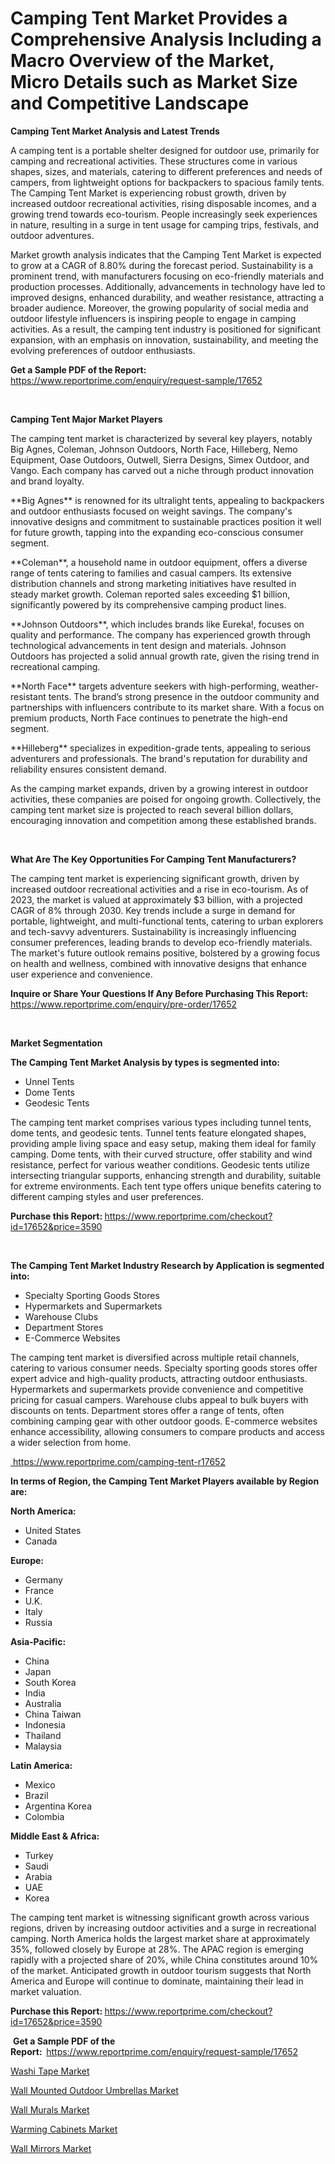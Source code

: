 <p><h1>Camping Tent Market Provides a Comprehensive Analysis Including a Macro Overview of the Market, Micro Details such as Market Size and Competitive Landscape</h1></p><p><strong>Camping Tent Market Analysis and Latest Trends</strong></p>
<p><p>A camping tent is a portable shelter designed for outdoor use, primarily for camping and recreational activities. These structures come in various shapes, sizes, and materials, catering to different preferences and needs of campers, from lightweight options for backpackers to spacious family tents. The Camping Tent Market is experiencing robust growth, driven by increased outdoor recreational activities, rising disposable incomes, and a growing trend towards eco-tourism. People increasingly seek experiences in nature, resulting in a surge in tent usage for camping trips, festivals, and outdoor adventures.</p><p>Market growth analysis indicates that the Camping Tent Market is expected to grow at a CAGR of 8.80% during the forecast period. Sustainability is a prominent trend, with manufacturers focusing on eco-friendly materials and production processes. Additionally, advancements in technology have led to improved designs, enhanced durability, and weather resistance, attracting a broader audience. Moreover, the growing popularity of social media and outdoor lifestyle influencers is inspiring people to engage in camping activities. As a result, the camping tent industry is positioned for significant expansion, with an emphasis on innovation, sustainability, and meeting the evolving preferences of outdoor enthusiasts.</p></p>
<p><strong>Get a Sample PDF of the Report:&nbsp;</strong> <a href="https://www.reportprime.com/enquiry/request-sample/17652?utm_campaign=1087&utm_medium=2&utm_source=Github&utm_content=ia&utm_term=18032025&utm_id=camping-tent">https://www.reportprime.com/enquiry/request-sample/17652</a></p>
<p>&nbsp;</p>
<p><strong>Camping Tent Major Market Players</strong></p>
<p><p>The camping tent market is characterized by several key players, notably Big Agnes, Coleman, Johnson Outdoors, North Face, Hilleberg, Nemo Equipment, Oase Outdoors, Outwell, Sierra Designs, Simex Outdoor, and Vango. Each company has carved out a niche through product innovation and brand loyalty.</p><p>**Big Agnes** is renowned for its ultralight tents, appealing to backpackers and outdoor enthusiasts focused on weight savings. The company's innovative designs and commitment to sustainable practices position it well for future growth, tapping into the expanding eco-conscious consumer segment.</p><p>**Coleman**, a household name in outdoor equipment, offers a diverse range of tents catering to families and casual campers. Its extensive distribution channels and strong marketing initiatives have resulted in steady market growth. Coleman reported sales exceeding $1 billion, significantly powered by its comprehensive camping product lines.</p><p>**Johnson Outdoors**, which includes brands like Eureka!, focuses on quality and performance. The company has experienced growth through technological advancements in tent design and materials. Johnson Outdoors has projected a solid annual growth rate, given the rising trend in recreational camping.</p><p>**North Face** targets adventure seekers with high-performing, weather-resistant tents. The brand’s strong presence in the outdoor community and partnerships with influencers contribute to its market share. With a focus on premium products, North Face continues to penetrate the high-end segment.</p><p>**Hilleberg** specializes in expedition-grade tents, appealing to serious adventurers and professionals. The brand's reputation for durability and reliability ensures consistent demand.</p><p>As the camping market expands, driven by a growing interest in outdoor activities, these companies are poised for ongoing growth. Collectively, the camping tent market size is projected to reach several billion dollars, encouraging innovation and competition among these established brands.</p></p>
<p>&nbsp;</p>
<p><strong>What Are The Key Opportunities For Camping Tent Manufacturers?</strong></p>
<p><p>The camping tent market is experiencing significant growth, driven by increased outdoor recreational activities and a rise in eco-tourism. As of 2023, the market is valued at approximately $3 billion, with a projected CAGR of 8% through 2030. Key trends include a surge in demand for portable, lightweight, and multi-functional tents, catering to urban explorers and tech-savvy adventurers. Sustainability is increasingly influencing consumer preferences, leading brands to develop eco-friendly materials. The market's future outlook remains positive, bolstered by a growing focus on health and wellness, combined with innovative designs that enhance user experience and convenience.</p></p>
<p><strong>Inquire or Share Your Questions If Any Before Purchasing This Report:</strong> <a href="https://www.reportprime.com/enquiry/pre-order/17652?utm_campaign=1087&utm_medium=2&utm_source=Github&utm_content=ia&utm_term=18032025&utm_id=camping-tent">https://www.reportprime.com/enquiry/pre-order/17652</a></p>
<p>&nbsp;</p>
<p><strong>Market Segmentation</strong></p>
<p><strong>The Camping Tent Market Analysis by types is segmented into:</strong></p>
<p><ul><li>Unnel Tents</li><li>Dome Tents</li><li>Geodesic Tents</li></ul></p>
<p><p>The camping tent market comprises various types including tunnel tents, dome tents, and geodesic tents. Tunnel tents feature elongated shapes, providing ample living space and easy setup, making them ideal for family camping. Dome tents, with their curved structure, offer stability and wind resistance, perfect for various weather conditions. Geodesic tents utilize intersecting triangular supports, enhancing strength and durability, suitable for extreme environments. Each tent type offers unique benefits catering to different camping styles and user preferences.</p></p>
<p><strong>Purchase this Report:&nbsp;</strong><a href="https://www.reportprime.com/checkout?id=17652&price=3590&utm_campaign=1087&utm_medium=2&utm_source=Github&utm_content=ia&utm_term=18032025&utm_id=camping-tent">https://www.reportprime.com/checkout?id=17652&price=3590</a></p>
<p>&nbsp;</p>
<p><strong>The Camping Tent Market Industry Research by Application is segmented into:</strong></p>
<p><ul><li>Specialty Sporting Goods Stores</li><li>Hypermarkets and Supermarkets</li><li>Warehouse Clubs</li><li>Department Stores</li><li>E-Commerce Websites</li></ul></p>
<p><p>The camping tent market is diversified across multiple retail channels, catering to various consumer needs. Specialty sporting goods stores offer expert advice and high-quality products, attracting outdoor enthusiasts. Hypermarkets and supermarkets provide convenience and competitive pricing for casual campers. Warehouse clubs appeal to bulk buyers with discounts on tents. Department stores offer a range of tents, often combining camping gear with other outdoor goods. E-commerce websites enhance accessibility, allowing consumers to compare products and access a wider selection from home.</p></p>
<p><a href="https://www.reportprime.com/camping-tent-r17652?utm_campaign=1087&utm_medium=2&utm_source=Github&utm_content=ia&utm_term=18032025&utm_id=camping-tent">&nbsp;https://www.reportprime.com/camping-tent-r17652</a></p>
<p><strong>In terms of Region, the Camping Tent Market Players available by Region are:</strong></p>
<p>
    <p> <strong> North America: </strong>
        <ul>
            <li>United States</li>
            <li>Canada</li>
        </ul>
        </p> 
    <p> <strong> Europe: </strong>
        <ul>
            <li>Germany</li>
            <li>France</li>
            <li>U.K.</li>
            <li>Italy</li>
            <li>Russia</li>
        </ul>
        </p> 
    <p> <strong> Asia-Pacific: </strong>
        <ul>
            <li>China</li>
            <li>Japan</li>
            <li>South Korea</li>
            <li>India</li>
            <li>Australia</li>
            <li>China Taiwan</li>
            <li>Indonesia</li>
            <li>Thailand</li>
            <li>Malaysia</li>
        </ul>
        </p> 
    <p> <strong> Latin America: </strong>
        <ul>
            <li>Mexico</li>
            <li>Brazil</li>
            <li>Argentina Korea</li>
            <li>Colombia</li>
        </ul>
        </p> 
    <p> <strong> Middle East & Africa: </strong>
        <ul>
            <li>Turkey</li>
            <li>Saudi</li>
            <li>Arabia</li>
            <li>UAE</li>
            <li>Korea</li>
        </ul>
    </p>
    </p>
<p><p>The camping tent market is witnessing significant growth across various regions, driven by increasing outdoor activities and a surge in recreational camping. North America holds the largest market share at approximately 35%, followed closely by Europe at 28%. The APAC region is emerging rapidly with a projected share of 20%, while China constitutes around 10% of the market. Anticipated growth in outdoor tourism suggests that North America and Europe will continue to dominate, maintaining their lead in market valuation.</p></p>
<p><strong>Purchase this Report: </strong><a href="https://www.reportprime.com/checkout?id=17652&price=3590&utm_campaign=1087&utm_medium=2&utm_source=Github&utm_content=ia&utm_term=18032025&utm_id=camping-tent">https://www.reportprime.com/checkout?id=17652&price=3590</a></p>
<p>&nbsp;<strong>Get a Sample PDF of the Report:&nbsp;&nbsp;</strong><a href="https://www.reportprime.com/enquiry/request-sample/17652?utm_campaign=1087&utm_medium=2&utm_source=Github&utm_content=ia&utm_term=18032025&utm_id=camping-tent">https://www.reportprime.com/enquiry/request-sample/17652</a></p>
<p><strong></strong></p>
<p><p><a href="https://github.com/ikokwuihepa/Market-Research-Report-List-1/blob/main/washi-tape-market.md?utm_campaign=1087&utm_medium=2&utm_source=Github&utm_content=ia&utm_term=18032025&utm_id=camping-tent">Washi Tape Market</a></p><p><a href="https://github.com/alekitanis/Market-Research-Report-List-1/blob/main/wall-mounted-outdoor-umbrellas-market.md?utm_campaign=1087&utm_medium=2&utm_source=Github&utm_content=ia&utm_term=18032025&utm_id=camping-tent">Wall Mounted Outdoor Umbrellas Market</a></p><p><a href="https://github.com/vaeilabin/Market-Research-Report-List-1/blob/main/wall-murals-market.md?utm_campaign=1087&utm_medium=2&utm_source=Github&utm_content=ia&utm_term=18032025&utm_id=camping-tent">Wall Murals Market</a></p><p><a href="https://github.com/kumadenthela/Market-Research-Report-List-1/blob/main/warming-cabinets-market.md?utm_campaign=1087&utm_medium=2&utm_source=Github&utm_content=ia&utm_term=18032025&utm_id=camping-tent">Warming Cabinets Market</a></p><p><a href="https://github.com/bilkbitsch/Market-Research-Report-List-1/blob/main/wall-mirrors-market.md?utm_campaign=1087&utm_medium=2&utm_source=Github&utm_content=ia&utm_term=18032025&utm_id=camping-tent">Wall Mirrors Market</a></p></p>